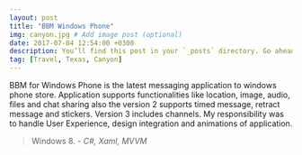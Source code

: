 ```yaml
---
layout: post
title: "BBM Windows Phone"
img: canyon.jpg # Add image post (optional)
date: 2017-07-04 12:54:00 +0300
description: You’ll find this post in your `_posts` directory. Go ahead and edit it and re-build the site to see your changes. # Add post description (optional)
tag: [Travel, Texas, Canyon]
---
```

BBM for Windows Phone is the latest messaging application to windows phone store. Application supports functionalities like location, image, audio, files and chat sharing also the version 2 supports timed message, retract message and stickers. Version 3 includes channels. My responsibility was to handle User Experience, design integration and animations of application. 

> Windows 8. <cite>- C#, Xaml, MVVM</cite>
